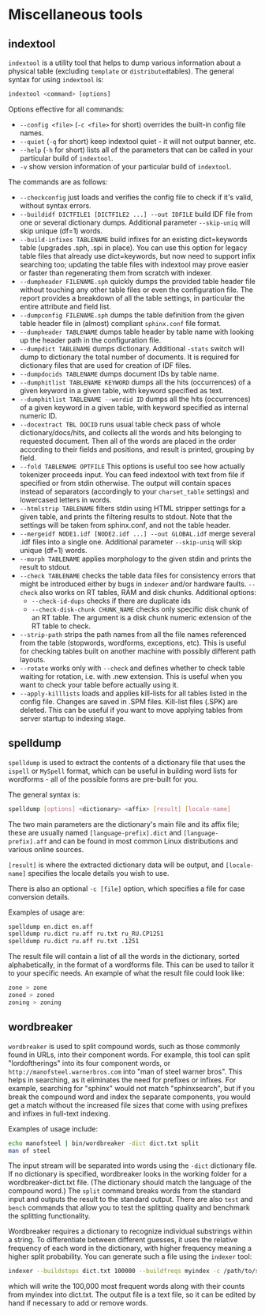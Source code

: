 # Miscellaneous tools

## indextool

`indextool` is a utility tool that helps to dump various information about a physical table (excluding `template` or `distributed`tables). The general syntax for using `indextool` is:

```sql
indextool <command> [options]
```

Options effective for all commands:

*   `--config <file>` (`-c <file>` for short) overrides the built-in config file names.
*   `--quiet` (`-q` for short) keep indextool quiet - it will not output banner, etc.
*   `--help` (`-h` for short) lists all of the parameters that can be called in your particular build of `indextool`.
*   `-v` show version information of your particular build of `indextool`.

The commands are as follows:

*   `--checkconfig` just loads and verifies the config file to check if it's valid, without syntax errors.
*   `--buildidf DICTFILE1 [DICTFILE2 ...] --out IDFILE` build IDF file from one or several dictionary dumps. Additional parameter `--skip-uniq` will skip unique (df=1) words.
*   `--build-infixes TABLENAME` build infixes for an existing dict=keywords table (upgrades .sph, .spi in place). You can use this option for legacy table files that already use dict=keywords, but now need to support infix searching too; updating the table files with indextool may prove easier or faster than regenerating them from scratch with indexer.
*   `--dumpheader FILENAME.sph` quickly dumps the provided table header file without touching any other table files or even the configuration file. The report provides a breakdown of all the table settings, in particular the entire attribute and field list.
*   `--dumpconfig FILENAME.sph` dumps the table definition from the given table header file in (almost) compliant `sphinx.conf` file format.
*   `--dumpheader TABLENAME` dumps table header by table name with looking up the header path in the configuration file.
*   `--dumpdict TABLENAME` dumps dictionary. Additional `-stats` switch will dump to dictionary the total number of documents. It is required for dictionary files that are used for creation of IDF files.
*   `--dumpdocids TABLENAME` dumps document IDs by table name.
*   `--dumphitlist TABLENAME KEYWORD` dumps all the hits (occurrences) of a given keyword in a given table, with keyword specified as text.
*   `--dumphitlist TABLENAME --wordid ID` dumps all the hits (occurrences) of a given keyword in a given table, with keyword specified as internal numeric ID.
*   `--docextract TBL DOCID` runs usual table check pass of whole dictionary/docs/hits, and collects all the words and hits belonging to requested document. Then all of the words are placed in the order according to their fields and positions, and result is printed, grouping by field.
*   `--fold TABLENAME OPTFILE` This options is useful too see how actually tokenizer proceeds input. You can feed indextool with text from file if specified or from stdin otherwise. The output will contain spaces instead of separators (accordingly to your `charset_table` settings) and lowercased letters in words.
*   `--htmlstrip TABLENAME` filters stdin using HTML stripper settings for a given table, and prints the filtering results to stdout. Note that the settings will be taken from sphinx.conf, and not the table header.
*   `--mergeidf NODE1.idf [NODE2.idf ...] --out GLOBAL.idf` merge several .idf files into a single one. Additional parameter `--skip-uniq` will skip unique (df=1) words.
*   `--morph TABLENAME` applies morphology to the given stdin and prints the result to stdout.
*   `--check TABLENAME` checks the table data files for consistency errors that might be introduced either by bugs in `indexer` and/or hardware faults. `--check` also works on RT tables, RAM and disk chunks. Additional options:
    - `--check-id-dups` checks if there are duplicate ids
    - `--check-disk-chunk CHUNK_NAME` checks only specific disk chunk of an RT table. The argument is a disk chunk numeric extension of the RT table to check.
*   `--strip-path` strips the path names from all the file names referenced from the table (stopwords, wordforms, exceptions, etc). This is useful for checking tables built on another machine with possibly different path layouts.
*   `--rotate` works only with `--check` and defines whether to check table waiting for rotation, i.e. with .new extension. This is useful when you want to check your table before actually using it.
*   `--apply-killlists` loads and applies kill-lists for all tables listed in the config file. Changes are saved in .SPM files. Kill-list files (.SPK) are deleted. This can be useful if you want to move applying tables from server startup to indexing stage.

## spelldump

`spelldump` is used to extract the contents of a dictionary file that uses the `ispell` or `MySpell` format, which can be useful in building word lists for wordforms - all of the possible forms are pre-built for you.

The general syntax is:

```bash
spelldump [options] <dictionary> <affix> [result] [locale-name]
```

The two main parameters are the dictionary's main file and its affix file; these are usually named `[language-prefix].dict` and `[language-prefix].aff` and can be found in most common Linux distributions and various online sources.

`[result]` is where the extracted dictionary data will be output, and `[locale-name]` specifies the locale details you wish to use.

There is also an optional `-c [file]` option, which specifies a file for case conversion details.

Examples of usage are:

```bash
spelldump en.dict en.aff
spelldump ru.dict ru.aff ru.txt ru_RU.CP1251
spelldump ru.dict ru.aff ru.txt .1251
```

The result file will contain a list of all the words in the dictionary, sorted alphabetically, in the format of a wordforms file. This can be used to tailor it to your specific needs. An example of what the result file could look like:

```bash
zone > zone
zoned > zoned
zoning > zoning
```

## wordbreaker

`wordbreaker` is used to split compound words, such as those commonly found in URLs, into their component words. For example, this tool can split "lordoftherings" into its four component words, or `http://manofsteel.warnerbros.com` into "man of steel warner bros". This helps in searching, as it eliminates the need for prefixes or infixes. For example, searching for "sphinx" would not match "sphinxsearch", but if you break the compound word and index the separate components, you would get a match without the increased file sizes that come with using prefixes and infixes in full-text indexing.

Examples of usage include:

```bash
echo manofsteel | bin/wordbreaker -dict dict.txt split
man of steel
```

The input stream will be separated into words using the `-dict` dictionary file. If no dictionary is specified, wordbreaker looks in the working folder for a wordbreaker-dict.txt file. (The dictionary should match the language of the compound word.) The `split` command breaks words from the standard input and outputs the result to the standard output. There are also `test` and `bench` commands that allow you to test the splitting quality and benchmark the splitting functionality.

Wordbreaker requires a dictionary to recognize individual substrings within a string. To differentiate between different guesses, it uses the relative frequency of each word in the dictionary, with higher frequency meaning a higher split probability. You can generate such a file using the `indexer` tool:

```bash
indexer --buildstops dict.txt 100000 --buildfreqs myindex -c /path/to/sphinx.conf
```

which will write the 100,000 most frequent words along with their counts from myindex into dict.txt. The output file is a text file, so it can be edited by hand if necessary to add or remove words.

<!-- proofread -->
